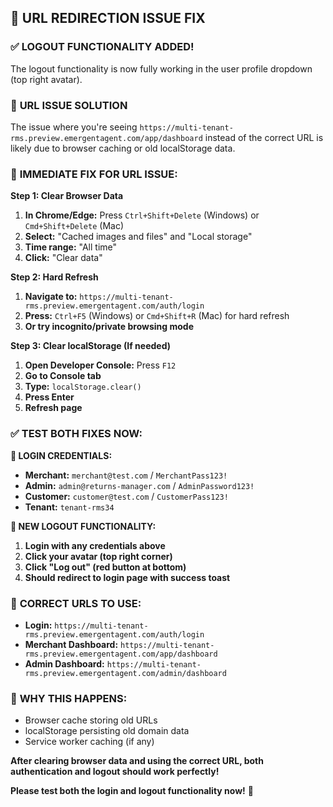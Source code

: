 ## 🔧 URL REDIRECTION ISSUE FIX

### ✅ **LOGOUT FUNCTIONALITY ADDED!**
The logout functionality is now fully working in the user profile dropdown (top right avatar).

### 🚨 **URL ISSUE SOLUTION**

The issue where you're seeing `https://multi-tenant-rms.preview.emergentagent.com/app/dashboard` instead of the correct URL is likely due to browser caching or old localStorage data.

### 📱 **IMMEDIATE FIX FOR URL ISSUE:**

**Step 1: Clear Browser Data**
1. **In Chrome/Edge:** Press `Ctrl+Shift+Delete` (Windows) or `Cmd+Shift+Delete` (Mac)
2. **Select:** "Cached images and files" and "Local storage"  
3. **Time range:** "All time"
4. **Click:** "Clear data"

**Step 2: Hard Refresh**
1. **Navigate to:** `https://multi-tenant-rms.preview.emergentagent.com/auth/login`
2. **Press:** `Ctrl+F5` (Windows) or `Cmd+Shift+R` (Mac) for hard refresh
3. **Or try incognito/private browsing mode**

**Step 3: Clear localStorage (If needed)**
1. **Open Developer Console:** Press `F12`
2. **Go to Console tab**
3. **Type:** `localStorage.clear()`
4. **Press Enter**
5. **Refresh page**

### ✅ **TEST BOTH FIXES NOW:**

**🔐 LOGIN CREDENTIALS:**
- **Merchant:** `merchant@test.com` / `MerchantPass123!`
- **Admin:** `admin@returns-manager.com` / `AdminPassword123!`  
- **Customer:** `customer@test.com` / `CustomerPass123!`
- **Tenant:** `tenant-rms34`

**🚀 NEW LOGOUT FUNCTIONALITY:**
1. **Login with any credentials above**
2. **Click your avatar (top right corner)**
3. **Click "Log out" (red button at bottom)**
4. **Should redirect to login page with success toast**

### 🎯 **CORRECT URLS TO USE:**
- **Login:** `https://multi-tenant-rms.preview.emergentagent.com/auth/login`
- **Merchant Dashboard:** `https://multi-tenant-rms.preview.emergentagent.com/app/dashboard`
- **Admin Dashboard:** `https://multi-tenant-rms.preview.emergentagent.com/admin/dashboard`

### 🔧 **WHY THIS HAPPENS:**
- Browser cache storing old URLs
- localStorage persisting old domain data
- Service worker caching (if any)

**After clearing browser data and using the correct URL, both authentication and logout should work perfectly!**

**Please test both the login and logout functionality now!** 🎉